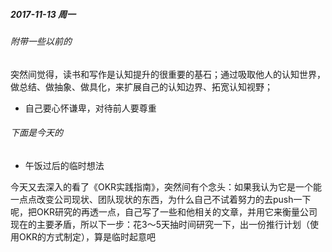 ##### 2017-11-13 周一



###### 附带一些以前的

突然间觉得，读书和写作是认知提升的很重要的基石；通过吸取他人的认知世界，做总结、做抽象、做具化，来扩展自己的认知边界、拓宽认知视野；

* 自己要心怀谦卑，对待前人要尊重



###### 下面是今天的

* 午饭过后的临时想法

今天又去深入的看了《OKR实践指南》，突然间有个念头：如果我认为它是一个能一点点改变公司现状、团队现状的东西，为什么自己不试着努力的去push一下呢，把OKR研究的再透一点，自己写了一些和他相关的文章，并用它来衡量公司现在的主要矛盾，所以下一步：花3～5天抽时间研究一下，出一份推行计划（使用OKR的方式制定），算是临时起意吧


